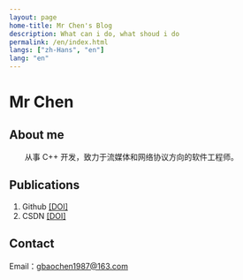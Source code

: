 ```yaml
---
layout: page
home-title: Mr Chen's Blog
description: What can i do, what shoud i do
permalink: /en/index.html
langs: ["zh-Hans", "en"]
lang: "en"
---
```


# Mr Chen

## About me

&emsp;&emsp;从事 C++ 开发，致力于流媒体和网络协议方向的软件工程师。

## Publications

1. Github [[DOI]](https://github.com/gbcpp)
2. CSDN [[DOI]](https://blog.csdn.net/m0_59561186?spm=1010.2135.3001.5343)

## Contact

Email：gbaochen1987@163.com

